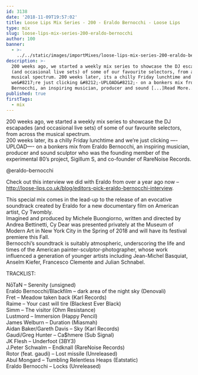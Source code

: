 ```yaml
---
id: 3138
date: '2018-11-09T19:57:02'
title: Loose Lips Mix Series - 200 - Eraldo Bernocchi - Loose Lips
type: mix
slug: loose-lips-mix-series-200-eraldo-bernocchi
author: 100
banner:
  - >-
    ../../static/images/importMixes/loose-lips-mix-series-200-eraldo-bernocchi/image3138.jpeg
description: >-
  200 weeks ago, we started a weekly mix series to showcase the DJ escapades
  (and occasional live sets) of some of our favourite selectors, from across the
  musical spectrum. 200 weeks later, its a chilly Friday lunchtime and
  we&#8217;re just clicking &#8212;-UPLOAD&#8212;- on a bonkers mix from Eraldo
  Bernocchi, an inspiring musician, producer and sound [...]Read More...
published: true
firstTags:
  - mix
---
```

200 weeks ago, we started a weekly mix series to showcase the DJ escapades (and occasional live sets) of some of our favourite selectors, from across the musical spectrum.  
200 weeks later, its a chilly Friday lunchtime and we’re just clicking —-UPLOAD—- on a bonkers mix from Eraldo Bernocchi, an inspiring musician, producer and sound sculptor who was the founding member of the experimental 80’s project, Sigillum S, and co-founder of RareNoise Records.

@eraldo-bernocchi

Check out this interview we did with Eraldo from over a year ago now – http://loose-lips.co.uk/blog/editors-pick-eraldo-bernocchi-interview.

This special mix comes in the lead-up to the release of an evocative soundtrack created by Eraldo for a new documentary film on American artist, Cy Twombly.  
Imagined and produced by Michele Buongiorno, written and directed by Andrea Bettinetti, Cy Dear was presented privately at the Museum of Modern Art in New York City in the Spring of 2018 and will have its festival premiere this Fall.  
Bernocchi’s soundtrack is suitably atmospheric, underscoring the life and times of the American painter-sculptor-photographer, whose work influenced a generation of younger artists including Jean-Michel Basquiat, Anselm Kiefer, Francesco Clemente and Julian Schnabel.

TRACKLIST:

NōTaN – Serenity (unsigned)  
Eraldo Bernocchi/Blackfilm – dark area of the night sky (Denovali)  
Fret – Meadow taken back (Karl Records)  
Raime – Your cast will tire (Blackest Ever Black)  
Simm – The visitor (Ohm Resistance)  
Lustmord – Immersion (Happy Pencil)  
James Welburn – Duration (Miasmah)  
Aidan Baker/Gareth Davis – Sky (Karl Records)  
Gaudi/Greg Hunter – Ca$hmere (Sub Signal)  
JK Flesh – Underfoot (3BY3)  
J.Peter Schwalm – Endknall (RareNoise Records)  
Rotor (feat. gaudi) – Lost missile (Unreleased)  
Abul Mongard – Tumbling Relentless Heaps (Eatstatic)  
Eraldo Bernocchi – Locks (Unreleased)